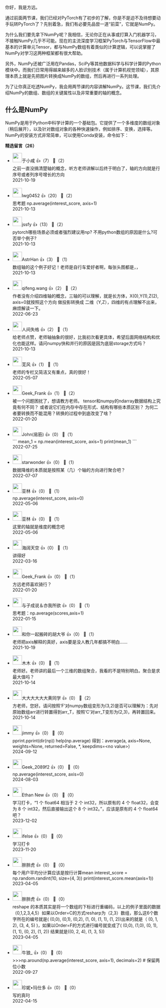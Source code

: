 你好，我是方远。

通过前面两节课，我们已经对PyTorch有了初步的了解，你是不是迫不及待想要动手玩转PyTorch了？先别着急，我们有必要先品尝一道“前菜”，它就是NumPy。

为什么我们要先拿下NumPy呢？我相信，无论你正在从事或打算入门机器学习，不接触NumPy几乎不可能。现在的主流深度学习框架PyTorch与TensorFlow中最基本的计算单元Tensor，都与NumPy数组有着类似的计算逻辑，可以说掌握了NumPy对学习这两种框架都有很大帮助。

另外，NumPy还被广泛用在Pandas，SciPy等其他数据科学与科学计算的Python模块中。而我们日常用得越来越多的人脸识别技术（属于计算机视觉领域），其原理本质上就是先把图片转换成NumPy的数组，然后再进行一系列处理。

为了让你真正吃透NumPy，我会用两节课的内容讲解NumPy。这节课，我们先介绍NumPy的数组、数组的关键属性以及非常重要的轴的概念。

## 什么是NumPy

NumPy是用于Python中科学计算的一个基础包。它提供了一个多维度的数组对象（稍后展开），以及针对数组对象的各种快速操作，例如排序、变换，选择等。NumPy的安装方式非常简单，可以使用Conda安装，命令如下：
<div><strong>精选留言（26）</strong></div><ul>
<li><img src="https://static001.geekbang.org/account/avatar/00/19/09/f2/6ed195f4.jpg" width="30px"><span>于小咸</span> 👍（7） 💬（2）<div>之前一直没搞清楚轴的概念，听方老师讲解以后终于明白了，轴的方向就是行序号或者列序号增长的方向</div>2021-10-19</li><br/><li><img src="http://thirdwx.qlogo.cn/mmopen/vi_32/Q0j4TwGTfTKyEJx6dG2dMuMz6swdfjNuw3HMoEAbtxprfdBUAyRpLFayxmwEiaYLs224LuAdwWu55ENLgsI8U4w/132" width="30px"><span>lwg0452</span> 👍（20） 💬（2）<div>思考题
np.average(interest_score, axis=1)</div>2021-10-13</li><br/><li><img src="https://static001.geekbang.org/account/avatar/00/11/5a/56/115c6433.jpg" width="30px"><span>jssfy</span> 👍（13） 💬（2）<div>pytorch哪些场景必须或者强烈建议用np? 不用python数组的原因是什么?可否举个例子?</div>2021-10-13</li><br/><li><img src="" width="30px"><span>AstrHan</span> 👍（3） 💬（1）<div>数组轴的这个例子好记！老师是自行车爱好者啊，每张头图都是，，</div>2021-10-13</li><br/><li><img src="" width="30px"><span>qifeng.wang</span> 👍（2） 💬（2）<div>作者没有介绍四维轴的概念，三轴的可以理解，就是长方体，X(0),Y(1),Z(2), axis=0就按照这个方向 做投影转换成 二维（Y,Z），四维的有点理解不出来，麻烦解读一下。</div>2022-06-23</li><br/><li><img src="" width="30px"><span>人间失格</span> 👍（2） 💬（1）<div>给老师点赞，老师轴抽象的很好，比我初次看更具体，希望后面网络结构和优化也能这样。请问numpy快和并行的原因是因为底层storage方式吗？</div>2021-10-13</li><br/><li><img src="https://static001.geekbang.org/account/avatar/00/14/3f/2c/ae8a5968.jpg" width="30px"><span>芜风</span> 👍（1） 💬（1）<div>老师的专栏又简洁又有重点，真的很好！</div>2022-05-07</li><br/><li><img src="https://thirdwx.qlogo.cn/mmopen/vi_32/I6hWU7cqyOrz8COhkU4ibib3PlUkm3wse56dKuRbiaeWlVE6ZrxEHv6u1eOVxNK3icPiauiaibDl98ibdq671iav1lTgNxQ/132" width="30px"><span>Geek_Frank</span> 👍（1） 💬（2）<div>被一个问题困扰了，想请教方老师。
tensor和numpy的ndarray数据结构上究竟有何不同？
或者说它们在内存中存在形式、结构有哪些本质区别？
为何二者要转换而不能混用？转换的过程中到底改变了啥？</div>2022-01-20</li><br/><li><img src="https://static001.geekbang.org/account/avatar/00/12/02/2a/90e38b94.jpg" width="30px"><span>John(易筋)</span> 👍（0） 💬（1）<div>```
mean_1 = np.mean(interest_score, axis=1)
print(mean_1)
```</div>2022-07-25</li><br/><li><img src="https://static001.geekbang.org/account/avatar/00/19/66/4d/b24a3f3b.jpg" width="30px"><span>starwonder</span> 👍（0） 💬（1）<div>数据降维的本质就是按照某（几）个轴的方向进行聚合吧？</div>2022-07-07</li><br/><li><img src="https://static001.geekbang.org/account/avatar/00/0f/8c/5c/3f164f66.jpg" width="30px"><span>亚林</span> 👍（0） 💬（1）<div>np.average(interest_score, axis=0)</div>2022-05-06</li><br/><li><img src="https://static001.geekbang.org/account/avatar/00/0f/8c/5c/3f164f66.jpg" width="30px"><span>亚林</span> 👍（0） 💬（1）<div>这里的轴就是维度的概念吧</div>2022-05-06</li><br/><li><img src="https://static001.geekbang.org/account/avatar/00/15/ee/4d/11c14e57.jpg" width="30px"><span>海阔天空</span> 👍（0） 💬（1）<div>讲得好</div>2022-03-16</li><br/><li><img src="https://thirdwx.qlogo.cn/mmopen/vi_32/I6hWU7cqyOrz8COhkU4ibib3PlUkm3wse56dKuRbiaeWlVE6ZrxEHv6u1eOVxNK3icPiauiaibDl98ibdq671iav1lTgNxQ/132" width="30px"><span>Geek_Frank</span> 👍（0） 💬（1）<div>方远老师喜欢骑行？</div>2022-01-20</li><br/><li><img src="https://static001.geekbang.org/account/avatar/00/2a/db/78/8bcd5492.jpg" width="30px"><span>与子成说＆亦我所欲</span> 👍（0） 💬（1）<div>思考题：np.average(scores,axis=1)</div>2022-01-15</li><br/><li><img src="https://static001.geekbang.org/account/avatar/00/0f/63/cb/7c004188.jpg" width="30px"><span>和你一起搬砖的胡大爷</span> 👍（0） 💬（1）<div>老师把axis解释的真好，axis要是没人教几年都搞不明白……</div>2021-10-19</li><br/><li><img src="https://static001.geekbang.org/account/avatar/00/2a/df/7f/2e797a8d.jpg" width="30px"><span>木木</span> 👍（0） 💬（1）<div>老师好。老师讲的最后一个三维的数组聚合，我看的不是特别明白。聚合是求最大值吗？</div>2021-10-14</li><br/><li><img src="https://static001.geekbang.org/account/avatar/00/16/9f/8a/89523bb7.jpg" width="30px"><span>大大大大大大黄同学</span> 👍（0） 💬（2）<div>方老师，您好。请问按照‘F’对numpy数组变形为(3,2)是否可以理解为：先对原始数组arr进行转置得到arr_T，按照‘C‘对arr_T变形为(2,3)，再转置回来。</div>2021-10-14</li><br/><li><img src="https://static001.geekbang.org/account/avatar/00/12/4b/f3/8b9df836.jpg" width="30px"><span>jimmy</span> 👍（0） 💬（0）<div>pprint.pprint(dir(np))
help(np.average)
得到：average(a, axis=None, weights=None, returned=False, *, keepdims=&lt;no value&gt;)</div>2024-09-12</li><br/><li><img src="https://thirdwx.qlogo.cn/mmopen/vi_32/DYAIOgq83ery1aDI7QI7MEJmeftF5T9icFEUP9UFvmibj99Jrw96T5o1Z3a2lKokbIFvWa9ibrKyRFsPFJia2MYsnw/132" width="30px"><span>Geek_2089f2</span> 👍（0） 💬（0）<div>np.average(interest_score, axis=0)</div>2024-08-03</li><br/><li><img src="https://static001.geekbang.org/account/avatar/00/1f/7e/5a/da39f489.jpg" width="30px"><span>Ethan New</span> 👍（0） 💬（0）<div>学习打卡，“1 个 float64 相当于 2 个 int32，所以原有的 4 个 float32，会变为 8 个 int32，然后直接输出这个 8 个 int32。”，应该是原有的 4 个 float64吧？</div>2023-12-02</li><br/><li><img src="https://static001.geekbang.org/account/avatar/00/26/eb/d7/90391376.jpg" width="30px"><span>ifelse</span> 👍（0） 💬（0）<div>学习打卡</div>2023-11-20</li><br/><li><img src="https://static001.geekbang.org/account/avatar/00/11/61/b1/1261c177.jpg" width="30px"><span>胖胖虎</span> 👍（0） 💬（0）<div>每个用户平均分计算应该是按行计算mean
interest_score = np.random.randint(10, size=(4, 3))
print(interest_score.mean(axis=1))</div>2023-04-05</li><br/><li><img src="https://static001.geekbang.org/account/avatar/00/11/61/b1/1261c177.jpg" width="30px"><span>胖胖虎</span> 👍（0） 💬（0）<div>reshape 的本质其实是将一个数组的下标进行重编码，以上的例子里面的数据（0,1,2,3,4,5）如果以Order=C的方式resharp为（2,3）数组，那么这6个数字所在的编号就是( (0,0), (0,1), (0,2), (1, 0), (1, 1), (1, 2))出来的就是（ (0, 1, 2),  (3, 4, 5) )，如果以Order=F的方式进行编号就变成了( (0,0), (1,0), (0, 1), (1, 1), (0, 2), (1, 2)) 结果就是((0, 2, 4), (1, 3, 5))</div>2023-04-05</li><br/><li><img src="https://static001.geekbang.org/account/avatar/00/28/a4/12/e52cbb79.jpg" width="30px"><span>牛狼_</span> 👍（0） 💬（0）<div>&gt;&gt;&gt;np.around(np.average(interest_score, axis=1), decimals=2)  # 保留两位小数</div>2022-09-27</li><br/><li><img src="https://static001.geekbang.org/account/avatar/00/1b/91/80/bc38f890.jpg" width="30px"><span>珍妮•玛仕多</span> 👍（0） 💬（0）<div>写的真叼</div>2022-04-15</li><br/>
</ul>
